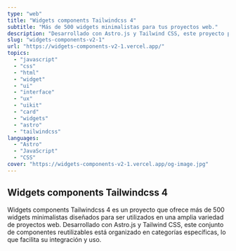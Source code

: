 ```yaml
---
type: "web"
title: "Widgets components Tailwindcss 4"
subtitle: "Más de 500 widgets minimalistas para tus proyectos web."
description: "Desarrollado con Astro.js y Tailwind CSS, este proyecto presenta componentes reutilizables adaptados a diversas necesidades de usuario, organizados en categorías específicas. Con atractivas interfaces de usuario y soporte para temas claros y oscuros, ofrece una experiencia de usuario moderna y fluida, facilitando la personalización y escalabilidad."
slug: "widgets-components-v2-1"
url: "https://widgets-components-v2-1.vercel.app/"
topics:
  - "javascript"
  - "css"
  - "html"
  - "widget"
  - "ui"
  - "interface"
  - "ux"
  - "uikit"
  - "card"
  - "widgets"
  - "astro"
  - "tailwindcss"
languages:
  - "Astro"
  - "JavaScript"
  - "CSS"
cover: "https://widgets-components-v2-1.vercel.app/og-image.jpg"
---
```


## Widgets components Tailwindcss 4

Widgets components Tailwindcss 4 es un proyecto que ofrece más de 500 widgets minimalistas diseñados para ser utilizados en una amplia variedad de proyectos web. Desarrollado con Astro.js y Tailwind CSS, este conjunto de componentes reutilizables está organizado en categorías específicas, lo que facilita su integración y uso.
